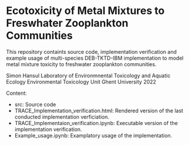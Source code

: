 # Ecotoxicity of Metal Mixtures to Freswhater Zooplankton Communities
This repository containts source code, implementation verification and example usage of multi-species DEB-TKTD-IBM implementation 
to model metal mixture toxicity to freshwater zooplankton communities. 

Simon Hansul
Laboratory of Environmnental Toxicology and Aquatic Ecology
Environmental Toxicology Unit
Ghent University
2022

Content:
- src: Source code
- TRACE_Implementation_verification.html: Rendered version of the last conducted implementation verficiation. 
- TRACE_Implementaion_verification.ipynb: Executable version of the implementation verification.
- Example_usage.ipynb: Examplatory usage of the implementation.

